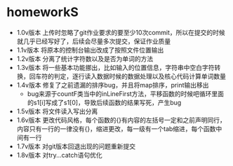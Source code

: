 # homeworkS

* 1.0v版本 上传时忽略了git作业要求的要至少10次commit，所以在提交的时候就几乎已经写好了，后续会尽量多次提交，保证作业质量
* 1.1v版本 将原本的控制台输出改成了按照文件位置输出
* 1.2v版本 分离了统计字符数以及是否为单词的方法
* 1.3v版本 将一些基本功能挪出，比如输入的位置信息，字符串中空白字符转换，回车符的判定，逐行读入数据时候的数据处理以及核心代码计算单词数量
* 1.4v版本 修复了之前遗漏的排序bug，并且将map排序，print输出移出
  * bug来源于countF类当中的inLineFirst方法，平移函数的时候吧循环里面的s1[i]写成了s1[0]，导致后续函数的结果写死，产生bug
* 1.5v版本 将文件读入写出分离
* 1.6v版本 更改代码风格，每个函数的{}有内容的左括号一定和之前声明同行，内容只有一行的一律没有{}，缩进更改，每一级有一个tab缩进，每个函数中间有一行
* 1.7v版本 对git版本回退出现的问题重新提交
* 1.8v版本 对try...catch语句优化
